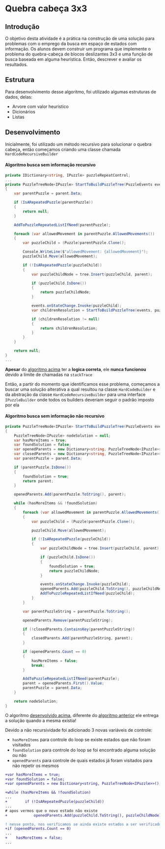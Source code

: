 # Quebra cabeça 3x3
## Introdução
O objetivo desta atividade é a prática na construção de uma solução para problemas com o emprego da busca em espaço de estados com informação. Os alunos devem construir um programa que implemente o problema do quebra-cabeça de blocos deslizantes 3x3 e uma função de busca baseada em alguma heurística. Então, descrever e avaliar os resultados.

## Estrutura
Para desenvolvimento desse algoritmo, foi utilizado algumas estruturas de dados, delas:
- Arvore com valor heurístico
- Dicionários
- Listas

## Desenvolvimento
Inicialmente, foi utilizado um método recursivo para solucionar o quebra cabeça, então começamos criando uma classe chamada `HardCodeRecursiveBuilder`

#### Algoritmo busca sem informação recursivo
```csharp
private IDictionary<string, IPuzzle> puzzleRepeatControl;
...
private PuzzleTreeNode<IPuzzle> StartToBuildPuzzleTree(PuzzleEvents events, PuzzleTreeNode<IPuzzle> parent)
{
    var parentPuzzle = parent.Data;

    if (IsARepeatedPuzzle(parentPuzzle))
    {
        return null;
    }

    AddToPuzzleRepeatedListIfNeed(parentPuzzle);

    foreach (var allowedMovement in parentPuzzle.AllowedMovements())
    {
        var puzzleChild = (Puzzle)parentPuzzle.Clone();

        Console.WriteLine($"allowedMovement: {allowedMovement}");
        puzzleChild.Move(allowedMovement);

        if (!IsARepeatedPuzzle(puzzleChild))
        {
            var puzzleChildNode = tree.Insert(puzzleChild, parent);

            if (puzzleChild.IsDone())
            {
                return puzzleChildNode;
            }

            events.onStateChange.Invoke(puzzleChild);
            var childrenResolution = StartToBuildPuzzleTree(events, puzzleChildNode);

            if (childrenResolution != null)
            {
                return childrenResolution;
            }
        }
    }

    return null;
}
...
```

**Apesar** do [algoritmo acima](#algoritmo-busca-sem-informação-recursivo) ter a **logica correta**, ele **nunca funcionou** devido a limite de chamadas na `stackTrace`

Então, a partir do momento que identificamos esse problema, começamos a buscar uma solução alterativa a qual resultou na classe `HardCodeBuilder` e da abstração da classe `HardCodeRecursiveBuilder` para uma interface `IPuzzleBuilder` onde todos os builders deveriam seguir o padrão imposto por ela

#### Algoritmo busca sem informação não recursivo
```csharp
private PuzzleTreeNode<IPuzzle> StartToBuildPuzzleTree(PuzzleEvents events, PuzzleTreeNode<IPuzzle> parent)
{
    PuzzleTreeNode<IPuzzle> nodeSolution = null;
    var hasMoreItems = true;
    var foundSolution = false;
    var openedParents = new Dictionary<string, PuzzleTreeNode<IPuzzle>>();
    var closedParents = new Dictionary<string, PuzzleTreeNode<IPuzzle>>();
    var parentPuzzle = parent.Data;

    if (parentPuzzle.IsDone())
    {
        foundSolution = true;
        return parent;
    }

    openedParents.Add(parentPuzzle.ToString(), parent);

    while (hasMoreItems && !foundSolution)
    {
        foreach (var allowedMovement in parentPuzzle.AllowedMovements())
        {
            var puzzleChild = (Puzzle)parentPuzzle.Clone();

            puzzleChild.Move(allowedMovement);

            if (!IsARepeatedPuzzle(puzzleChild))
            {
                var puzzleChildNode = tree.Insert(puzzleChild, parent);

                if (puzzleChild.IsDone())
                {
                    foundSolution = true;
                    return puzzleChildNode;
                }

                events.onStateChange.Invoke(puzzleChild);
                openedParents.Add(puzzleChild.ToString(), puzzleChildNode);
                AddToPuzzleRepeatedListIfNeed(puzzleChild);
            }
        }

        var parentPuzzleString = parentPuzzle.ToString();

        openedParents.Remove(parentPuzzleString);

        if (!closedParents.ContainsKey(parentPuzzleString))
        {
            closedParents.Add(parentPuzzleString, parent);
        }

        if (openedParents.Count == 0)
        {
            hasMoreItems = false;
            break;
        }

        AddToPuzzleRepeatedListIfNeed(parentPuzzle);
        parent = openedParents.First().Value;
        parentPuzzle = parent.Data;
    }

    return nodeSolution;
}
```

O algoritmo [desenvolvido acima](#algoritmo-busca-sem-informação-não-recursivo), diferente do [algoritmo anterior](#algoritmo-busca-sem-informação-recursivo) ele entrega a solução quando a mesma existia!

Devido a não recursividade foi adicionado 3 novas variáveis de controle:
- `hasMoreItems` para controle do loop se existe estados que não foram visitados
- `foundSolution` para controle do loop se foi encontrado alguma solução ou não
- `openedParents` para controle de quais estados já foram visitados para não repetir os mesmos

```diff
+var hasMoreItems = true;
+var foundSolution = false;
+var openedParents = new Dictionary<string, PuzzleTreeNode<IPuzzle>>();

+while (hasMoreItems && !foundSolution)
...
+        if (!IsARepeatedPuzzle(puzzleChild))
...
# apos vermos que o novo estado não existe
+            openedParents.Add(puzzleChild.ToString(), puzzleChildNode);

! nesse ponto, nos verificamos se ainda existe estados a ser verificados pelo algoritmo
+if (openedParents.Count == 0)
...
+    hasMoreItems = false;
...
```